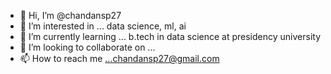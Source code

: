 - 👋 Hi, I’m @chandansp27
- 👀 I’m interested in ... data science, ml, ai 
- 🌱 I’m currently learning ... b.tech in data science at presidency university 
- 💞️ I’m looking to collaborate on ...
- 📫 How to reach me ...chandansp27@gmail.com

<!---
chandansp27/chandansp27 is a ✨ special ✨ repository because its `README.md` (this file) appears on your GitHub profile.
You can click the Preview link to take a look at your changes.
--->
